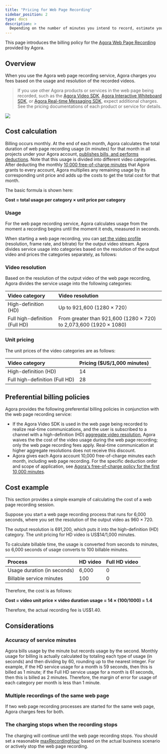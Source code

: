 ```yaml
---
title: "Pricing for Web Page Recording"
sidebar_position: 2
type: docs
description: >
  Depending on the number of minutes you intend to record, estimate your monthly cost for Web Page Recording. 
---
```


This page introduces the billing policy for the [Agora Web Page Recording](../develop/webpage-mode) provided by Agora.

## Overview

When you use the Agora web page recording service, Agora charges you fees based on the usage and resolution of the recorded videos.

> If you use other Agora products or services in the web page being recorded, such as the [Agora Video SDK](/video-calling/overview/product-overview), [Agora Interactive Whiteboard SDK](../../interactive-whiteboard/overview/product-overview), or [Agora Real-time Messaging SDK](../../signaling/overview/product-overview), expect additional charges. See the pricing documentations of each product or service for details.

![](https://web-cdn.agora.io/docs-files/1634096581592)

## Cost calculation

Billing occurs monthly. At the end of each month, Agora calculates the total duration of web page recording usage (in minutes) for that month in all projects under your Agora account, [publishes bills, and performs deductions](../reference/billing-policies). Note that this usage is divided into different video categories. After deducting the monthly [10,000 free-of-charge minutes](../reference/billing-policies#agoras-free-of-charge-policy-for-the-first-10000-minutes) that Agora grants to every account, Agora multiplies any remaining usage by its corresponding unit price and adds up the costs to get the total cost for that month.



The basic formula is shown here:

**Cost = total usage per category × unit price per category**

### Usage

For the web page recording service, Agora calculates usage from the moment a recording begins until the moment it ends, measured in seconds.

When starting a web page recording, you can [set the video profile](../develop/recording-video-profile) (resolution, frame rate, and bitrate) for the output video stream. Agora divides service usage into categories based on the resolution of the output video and prices the categories separately, as follows:

### Video resolution

Based on the resolution of the output video of the web page recording, Agora divides the service usage into the following categories:

| Video category                 | Video resolution                                             |
| :----------------------------- | :----------------------------------------------------------- |
| High-definition (HD)           | Up to 921,600 (1280 × 720）                                  |
| Full high-definition (Full HD) | From greater than 921,600 (1280 × 720) to 2,073,600 (1920 × 1080) |

### Unit pricing

The unit prices of the video categories are as follows:

| Video category                 | Pricing ($US/1,000 minutes) |
| :----------------------------- | :-------------------------- |
| High-definition (HD)           | 14                          |
| Full high-definition (Full HD) | 28                          |

## Preferential billing policies

Agora provides the following preferential billing policies in conjunction with the web page recording service:

- If the Agora Video SDK is used in the web page being recorded to realize real-time communications, and the user is subscribed to a channel with a high-definition (HD) [aggregate video resolution](../reference/pricing#aggregate), Agora waives the the cost of the video <Vg k="VSDK" /> usage during the web page recording; only the web page recording fees apply. Real-time communication at higher aggregate resolutions does not receive this discount.
- Agora gives each Agora account 10,000 free-of-charge minutes each month, including web page recording. For the specific deduction order and scope of application, see [Agora's free-of-charge policy for the first 10,000 minutes](../reference/billing-policies#agoras-free-of-charge-policy-for-the-first-10000-minutes).

## Cost example 

This section provides a simple example of calculating the cost of a web page recording session.

Suppose you start a web page recording process that runs for 6,000 seconds, where you set the resolution of the output video as 960 × 720.



The output resolution is 691,200, which puts it into the high-definition (HD) category. The unit pricing for HD video is US$14/1,000 minutes.



To calculate billable time, the usage is converted from seconds to minutes, so 6,000 seconds of usage converts to 100 billable minutes.

| Process                     | HD video | Full HD video |
| :-------------------------- | :------- | :------------ |
| Usage duration (in seconds) | 6,000    | 0             |
| Billable service minutes    | 100      | 0             |

Therefore, the cost is as follows:

**Cost = video unit price × video duration usage = 14 × (100/1000) = 1.4**

Therefore, the actual recording fee is US$1.40.

## Considerations

### Accuracy of service minutes

Agora bills usage by the minute but records usage by the second. Monthly usage for billing is actually calculated by totaling each type of usage (in seconds) and then dividing by 60, rounding up to the nearest integer. For example, if the HD service usage for a month is 59 seconds, then this is billed as 1 minute; if the Full HD service usage for a month is 61 seconds, then this is billed as 2 minutes. Therefore, the margin of error for usage of each category per month is less than 1 minute.

### Multiple recordings of the same web page 

If two web page recording processes are started for the same web page, Agora charges fees for both.

### The charging stops when the recording stops
The charging will continue until the web page recording stops. You should set a reasonable [maxRecordingHour](../reference/rest-api/start#extension-service-configuration) based on the actual business scenario or actively stop the web page recording.